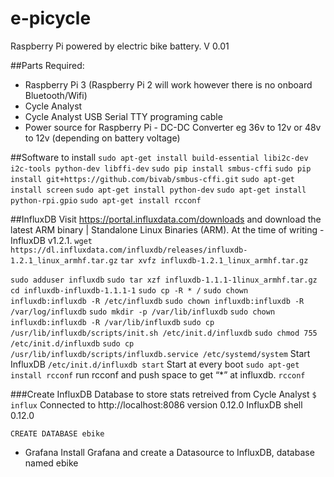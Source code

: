 # e-picycle

Raspberry Pi powered by electric bike battery.  V 0.01

##Parts Required:


* Raspberry Pi 3 (Raspberry Pi 2 will work however there is no onboard Bluetooth/Wifi)
* Cycle Analyst
* Cycle Analyst USB Serial TTY programing cable
* Power source for Raspberry Pi - DC-DC Converter eg 36v to 12v or 48v to 12v (depending on battery voltage)

##Software to install
`sudo apt-get install build-essential libi2c-dev i2c-tools python-dev libffi-dev`
`sudo pip install smbus-cffi`
`sudo pip install git+https://github.com/bivab/smbus-cffi.git`
`sudo apt-get install screen`
`sudo apt-get install python-dev`
`sudo apt-get install python-rpi.gpio`
`sudo apt-get install rcconf`

##InfluxDB
Visit https://portal.influxdata.com/downloads and download the latest ARM binary | Standalone Linux Binaries (ARM). At the time of writing - InfluxDB v1.2.1.
`wget https://dl.influxdata.com/influxdb/releases/influxdb-1.2.1_linux_armhf.tar.gz`
`tar xvfz influxdb-1.2.1_linux_armhf.tar.gz`

`sudo adduser influxdb`
`sudo tar xzf influxdb-1.1.1-1linux_armhf.tar.gz `
`cd influxdb-influxdb-1.1.1-1`
`sudo cp -R * /`
`sudo chown influxdb:influxdb -R /etc/influxdb`
`sudo chown influxdb:influxdb -R /var/log/influxdb`
`sudo mkdir -p /var/lib/influxdb`
`sudo chown influxdb:influxdb -R /var/lib/influxdb`
`sudo cp /usr/lib/influxdb/scripts/init.sh /etc/init.d/influxdb`
`sudo chmod 755 /etc/init.d/influxdb`
`sudo cp /usr/lib/influxdb/scripts/influxdb.service /etc/systemd/system`
Start InfluxDB
`/etc/init.d/influxdb start`
Start at every boot
`sudo apt-get install rcconf`
run rcconf and push space to get “*” at influxdb.
`rcconf`

###Create InfluxDB Database to store stats retreived from Cycle Analyst
`$ influx`
Connected to http://localhost:8086 version 0.12.0
InfluxDB shell 0.12.0
>
`CREATE DATABASE ebike`

* Grafana
Install Grafana and create a Datasource to InfluxDB, database named ebike

